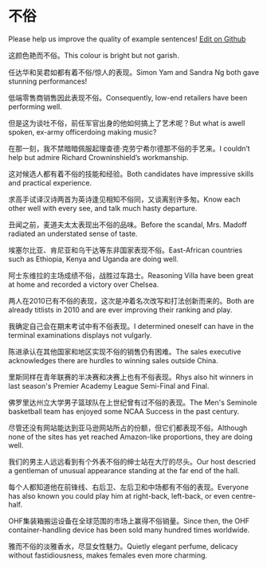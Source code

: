 # 不俗

Please help us improve the quality of example sentences! [Edit on Github](https://github.com/jiyushe/jiyu-example-sentence-source/blob/main/chinese/busu.md)

<p><span class="chinese">这颜色艳而不俗。</span><span class="english">This colour is bright but not garish.</span></p>

<p><span class="chinese">任达华和吴君如都有着不俗/惊人的表现。</span><span class="english">Simon Yam and Sandra Ng both gave stunning performances!</span></p>

<p><span class="chinese">低端零售商销售因此表现不俗。</span><span class="english">Consequently, low-end retailers have been performing well.</span></p>

<p><span class="chinese">但是这为谈吐不俗，前任军官出身的他如何搞上了艺术呢？</span><span class="english">But what is awell spoken, ex-army officerdoing making music?</span></p>

<p><span class="chinese">在那一刻，我不禁暗暗佩服起理查德·克劳宁希尔德那不俗的手艺来。</span><span class="english">I couldn’t help but admire Richard Crowninshield’s workmanship.</span></p>

<p><span class="chinese">这对候选人都有着不俗的技能和经验。</span><span class="english">Both candidates have impressive skills and practical experience.</span></p>

<p><span class="chinese">求高手试译汉诗两首为英诗逢见相知不俗同，又谈离别许多匆。</span><span class="english">Know each other well with every see, and talk much hasty departure.</span></p>

<p><span class="chinese">丑闻之前，麦道夫太太表现出不俗的品味。</span><span class="english">Before the scandal, Mrs. Madoff radiated an understated sense of taste.</span></p>

<p><span class="chinese">埃塞尔比亚、肯尼亚和乌干达等东非国家表现不俗。</span><span class="english">East-African countries such as Ethiopia, Kenya and Uganda are doing well.</span></p>

<p><span class="chinese">阿士东维拉的主场成绩不俗，战胜过车路士。</span><span class="english">Reasoning Villa have been great at home and recorded a victory over Chelsea.</span></p>

<p><span class="chinese">两人在2010已有不俗的表现，这次是冲着名次改写和打法创新而来的。</span><span class="english">Both are already titlists in 2010 and are ever improving their ranking and play.</span></p>

<p><span class="chinese">我确定自己会在期末考试中有不俗表现。</span><span class="english">I determined oneself can have in the terminal examinations displays not vulgarly.</span></p>

<p><span class="chinese">陈进承认在其他国家和地区实现不俗的销售仍有困难。</span><span class="english">The sales executive acknowledges there are hurdles to winning sales outside China.</span></p>

<p><span class="chinese">里斯同样在青年联赛的半决赛和决赛上也有不俗表现。</span><span class="english">Rhys also hit winners in last season's Premier Academy League Semi-Final and Final.</span></p>

<p><span class="chinese">佛罗里达州立大学男子篮球队在上世纪曾有过不俗的表现。</span><span class="english">The Men's Seminole basketball team has enjoyed some NCAA Success in the past century.</span></p>

<p><span class="chinese">尽管还没有网站能达到亚马逊网站所占的份额，但它们都表现不俗。</span><span class="english">Although none of the sites has yet reached Amazon-like proportions, they are doing well.</span></p>

<p><span class="chinese">我们的男主人远远看到有个外表不俗的绅士站在大厅的尽头。</span><span class="english">Our host descried a gentleman of unusual appearance standing at the far end of the hall.</span></p>

<p><span class="chinese">每个人都知道他在前锋线、右后卫、左后卫和中场都有不俗的表现。</span><span class="english">Everyone has also known you could play him at right-back, left-back, or even centre-half.</span></p>

<p><span class="chinese">OHF集装箱搬运设备在全球范围的市场上赢得不俗销量。</span><span class="english">Since then, the OHF container-handling device has been sold many hundred times worldwide.</span></p>

<p><span class="chinese">雅而不俗的淡雅香水，尽显女性魅力。</span><span class="english">Quietly elegant perfume, delicacy without fastidiousness, makes females even more charming.</span></p>

